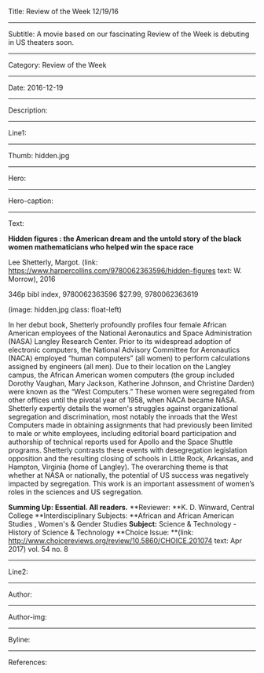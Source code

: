 Title: Review of the Week 12/19/16

----

Subtitle: A movie based on our fascinating Review of the Week is debuting in US theaters soon.

----

Category: Review of the Week

----

Date: 2016-12-19

----

Description: 

----

Line1: 

----

Thumb: hidden.jpg

----

Hero: 

----

Hero-caption: 

----

Text: 

**Hidden figures : the American dream and the untold story of the black women mathematicians who helped win the space race**

Lee Shetterly, Margot. (link: https://www.harpercollins.com/9780062363596/hidden-figures text: W. Morrow), 2016

346p bibl index, 9780062363596 $27.99, 9780062363619

</p> 
(image: hidden.jpg class: float-left) 
</p>

In her debut book, Shetterly profoundly profiles four female African American employees of the National Aeronautics and Space Administration (NASA) Langley Research Center. Prior to its widespread adoption of electronic computers, the National Advisory Committee for Aeronautics (NACA) employed “human computers” (all women) to perform calculations assigned by engineers (all men). Due to their location on the Langley campus, the African American women computers (the group included Dorothy Vaughan, Mary Jackson, Katherine Johnson, and Christine Darden) were known as the “West Computers.” These women were segregated from other offices until the pivotal year of 1958, when NACA became NASA. Shetterly expertly details the women's struggles against organizational segregation and discrimination, most notably the inroads that the West Computers made in obtaining assignments that had previously been limited to male or white employees, including editorial board participation and authorship of technical reports used for Apollo and the Space Shuttle programs. Shetterly contrasts these events with desegregation legislation opposition and the resulting closing of schools in Little Rock, Arkansas, and Hampton, Virginia (home of Langley). The overarching theme is that whether at NASA or nationally, the potential of US success was negatively impacted by segregation. This work is an important assessment of women’s roles in the sciences and US segregation.

**Summing Up: Essential. All readers.**
**Reviewer: **K. D. Winward, Central College
**Interdisciplinary Subjects: **African and African American Studies , Women's & Gender Studies
**Subject:** Science & Technology - History of Science & Technology
**Choice Issue: **(link: http://www.choicereviews.org/review/10.5860/CHOICE.201074 text: Apr 2017) vol. 54 no. 8

----

Line2: 

----

Author: 

----

Author-img: 

----

Byline: 

----

References: 